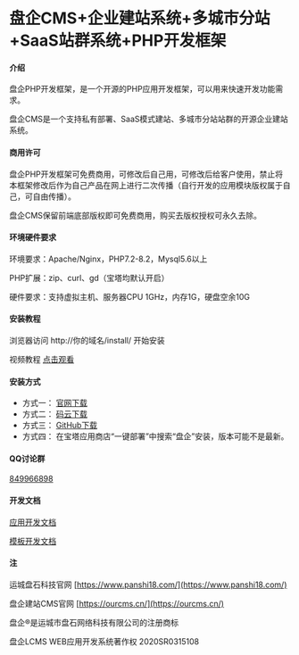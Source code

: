 # 盘企CMS+企业建站系统+多城市分站+SaaS站群系统+PHP开发框架

#### 介绍

盘企PHP开发框架，是一个开源的PHP应用开发框架，可以用来快速开发功能需求。

盘企CMS是一个支持私有部署、SaaS模式建站、多城市分站站群的开源企业建站系统。

#### 商用许可

盘企PHP开发框架可免费商用，可修改后自己用，可修改后给客户使用，禁止将本框架修改后作为自己产品在网上进行二次传播（自行开发的应用模块版权属于自己，可自由传播）。

盘企CMS保留前端底部版权即可免费商用，购买去版权授权可永久去除。

#### 环境硬件要求

环境要求：Apache/Nginx，PHP7.2-8.2，Mysql5.6以上

PHP扩展：zip、curl、gd（宝塔均默认开启）

硬件要求：支持虚拟主机、服务器CPU 1GHz，内存1G，硬盘空余10G

#### 安装教程

浏览器访问 http://你的域名/install/ 开始安装

视频教程 [点击观看](https://ourcms.cn/show/news-1.html)

#### 安装方式

 - 方式一： [官网下载](https://ourcms.cn/list/55-1.html)
 - 方式二： [码云下载](https://gitee.com/luckymoke/LCMS.OPEN/releases)
 - 方式三： [GitHub下载](https://github.com/LuckyMoke/LCMS.OPEN/releases)
 - 方式四： 在宝塔应用商店“一键部署”中搜索“盘企”安装，版本可能不是最新。

#### QQ讨论群

[849966898](https://jq.qq.com/?\_wv=1027&k=5hOL21w)

#### 开发文档

[应用开发文档](https://doc.ourcms.cn/)

[模板开发文档](https://doc.ourcms.cn/)

#### 注

运城盘石科技官网 [https://www.panshi18.com/](https://www.panshi18.com/)

盘企建站CMS官网 [https://ourcms.cn/](https://ourcms.cn/)

盘企®是运城市盘石网络科技有限公司的注册商标

盘企LCMS WEB应用开发系统著作权 2020SR0315108